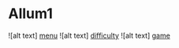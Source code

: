 # Allum1

![alt text] [menu]
![alt text] [difficulty]
![alt text] [game]

[menu]: ./screenshot/menu.png

[difficulty]: ./screenshot/difficulty.png

[game]: ./screenshot/game.png
